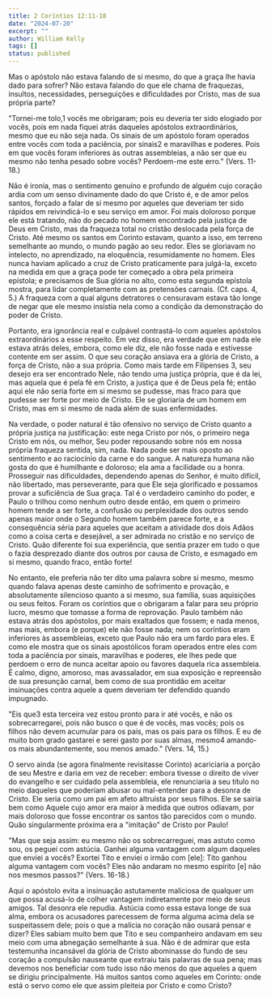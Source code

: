 ```yaml
---
title: 2 Coríntios 12:11-18
date: "2024-07-20"
excerpt: ""
author: William Kelly
tags: []
status: published
---
```


Mas o apóstolo não estava falando de si mesmo, do que a graça lhe havia
dado para sofrer? Não estava falando do que ele chama de fraquezas,
insultos, necessidades, perseguições e dificuldades por Cristo, mas de
sua própria parte?

"Tornei-me tolo,1 vocês me obrigaram; pois eu deveria ter sido elogiado
por vocês, pois em nada fiquei atrás daqueles apóstolos extraordinários,
mesmo que eu não seja nada. Os sinais de um apóstolo foram operados
entre vocês com toda a paciência, por sinais2 e maravilhas e poderes.
Pois em que vocês foram inferiores às outras assembleias, a não ser que
eu mesmo não tenha pesado sobre vocês? Perdoem-me este erro." (Vers.
11-18.)

Não é ironia, mas o sentimento genuíno e profundo de alguém cujo coração
ardia com um senso divinamente dado do que Cristo é, e de amor pelos
santos, forçado a falar de si mesmo por aqueles que deveriam ter sido
rápidos em reivindicá-lo e seu serviço em amor. Foi mais doloroso porque
ele está tratando, não do pecado no homem encontrado pela justiça de
Deus em Cristo, mas da fraqueza total no cristão deslocada pela força de
Cristo. Até mesmo os santos em Corinto estavam, quanto a isso, em
terreno semelhante ao mundo, o mundo pagão ao seu redor. Eles se
gloriavam no intelecto, no aprendizado, na eloquência, resumidamente no
homem. Eles nunca haviam aplicado a cruz de Cristo praticamente para
julgá-la, exceto na medida em que a graça pode ter começado a obra pela
primeira epístola; e precisamos de Sua glória no alto, como esta segunda
epístola mostra, para lidar completamente com as pretensões carnais.
(Cf. caps. 4, 5.) A fraqueza com a qual alguns detratores o censuravam
estava tão longe de negar que ele mesmo insistia nela como a condição da
demonstração do poder de Cristo.

Portanto, era ignorância real e culpável contrastá-lo com aqueles
apóstolos extraordinários a esse respeito. Em vez disso, era verdade que
em nada ele estava atrás deles, embora, como ele diz, ele não fosse nada
e estivesse contente em ser assim. O que seu coração ansiava era a
glória de Cristo, a força de Cristo, não a sua própria. Como mais tarde
em Filipenses 3, seu desejo era ser encontrado Nele, não tendo uma
justiça própria, que é da lei, mas aquela que é pela fé em Cristo, a
justiça que é de Deus pela fé; então aqui ele não seria forte em si
mesmo se pudesse, mas fraco para que pudesse ser forte por meio de
Cristo. Ele se gloriaria de um homem em Cristo, mas em si mesmo de nada
além de suas enfermidades.

Na verdade, o poder natural é tão ofensivo no serviço de Cristo quanto a
própria justiça na justificação: este nega Cristo por nós, o primeiro
nega Cristo em nós, ou melhor, Seu poder repousando sobre nós em nossa
própria fraqueza sentida, sim, nada. Nada pode ser mais oposto ao
sentimento e ao raciocínio da carne e do sangue. A natureza humana não
gosta do que é humilhante e doloroso; ela ama a facilidade ou a honra.
Prosseguir nas dificuldades, dependendo apenas do Senhor, é muito
difícil, não libertado, mas perseverante, para que Ele seja glorificado
e possamos provar a suficiência de Sua graça. Tal é o verdadeiro caminho
do poder, e Paulo o trilhou como nenhum outro desde então, em quem o
primeiro homem tende a ser forte, a confusão ou perplexidade dos outros
sendo apenas maior onde o Segundo homem também parece forte, e a
consequência séria para aqueles que aceitam a atividade dos dois Adãos
como a coisa certa e desejável, a ser admirada no cristão e no serviço
de Cristo. Quão diferente foi sua experiência, que sentia prazer em tudo
o que o fazia desprezado diante dos outros por causa de Cristo, e
esmagado em si mesmo, quando fraco, então forte!

No entanto, ele preferia não ter dito uma palavra sobre si mesmo, mesmo
quando falava apenas deste caminho de sofrimento e provação, e
absolutamente silencioso quanto a si mesmo, sua família, suas aquisições
ou seus feitos. Foram os coríntios que o obrigaram a falar para seu
próprio lucro, mesmo que tomasse a forma de reprovação. Paulo também não
estava atrás dos apóstolos, por mais exaltados que fossem; e nada menos,
mas mais, embora (e porque) ele não fosse nada; nem os coríntios eram
inferiores às assembleias, exceto que Paulo não era um fardo para eles.
E como ele mostra que os sinais apostólicos foram operados entre eles
com toda a paciência por sinais, maravilhas e poderes, ele lhes pede que
perdoem o erro de nunca aceitar apoio ou favores daquela rica
assembleia. É calmo, digno, amoroso, mas avassalador, em sua exposição e
repreensão de sua presunção carnal, bem como de sua prontidão em aceitar
insinuações contra aquele a quem deveriam ter defendido quando
impugnado.

"Eis que3 esta terceira vez estou pronto para ir até vocês, e não os
sobrecarregarei, pois não busco o que é de vocês, mas vocês; pois os
filhos não devem acumular para os pais, mas os pais para os filhos. E eu
de muito bom grado gastarei e serei gasto por suas almas, mesmo4
amando-os mais abundantemente, sou menos amado." (Vers. 14, 15.)

O servo ainda (se agora finalmente revisitasse Corinto) acariciaria a
porção de seu Mestre e daria em vez de receber: embora tivesse o direito
de viver do evangelho e ser cuidado pela assembleia, ele renunciaria a
seu título no meio daqueles que poderiam abusar ou mal-entender para a
desonra de Cristo. Ele seria como um pai em afeto altruísta por seus
filhos. Ele se sairia bem como Aquele cujo amor era maior à medida que
outros odiavam, por mais doloroso que fosse encontrar os santos tão
parecidos com o mundo. Quão singularmente próxima era a "imitação" de
Cristo por Paulo!

"Mas que seja assim: eu mesmo não os sobrecarreguei, mas astuto como
sou, os peguei com astúcia. Ganhei alguma vantagem com algum daqueles
que enviei a vocês? Exortei Tito e enviei o irmão com \[ele\]: Tito
ganhou alguma vantagem com vocês? Eles não andaram no mesmo espírito
\[e\] não nos mesmos passos?" (Vers. 16-18.)

Aqui o apóstolo evita a insinuação astutamente maliciosa de qualquer um
que possa acusá-lo de colher vantagem indiretamente por meio de seus
amigos. Tal desonra ele repudia. Astúcia como essa estava longe de sua
alma, embora os acusadores parecessem de forma alguma acima dela se
suspeitassem dele; pois o que a malícia no coração não ousará pensar e
dizer? Eles sabiam muito bem que Tito e seu companheiro andavam em seu
meio com uma abnegação semelhante à sua. Não é de admirar que esta
testemunha incansável da glória de Cristo abominasse do fundo de seu
coração a compulsão nauseante que extraiu tais palavras de sua pena; mas
devemos nos beneficiar com tudo isso não menos do que aqueles a quem se
dirigiu principalmente. Há muitos santos como aqueles em Corinto: onde
está o servo como ele que assim pleiteia por Cristo e como Cristo?
